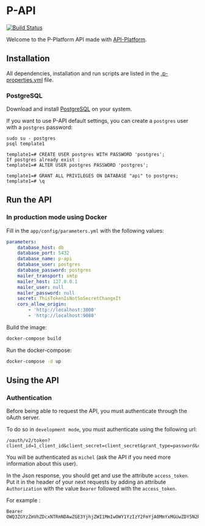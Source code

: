 # P-API

[![Build Status](https://travis-ci.org/p-project/p-api.svg?branch=master)](https://travis-ci.org/p-project/p-api)

Welcome to the P-Platform API made with [API-Platform](https://api-platform.com/).

## Installation

All dependencies, installation and run scripts are listed in the
[.p-properties.yml](https://github.com/p-project/p-api/blob/master/.p-properties.yml) file.

### PostgreSQL

Download and install [PostgreSQL](https://www.postgresql.org/download/) on your
system.

If you want to use P-API default settings, you can create a `postgres` user
with a `postgres` password:

```
sudo su - postgres
psql template1

template1=# CREATE USER postgres WITH PASSWORD 'postgres';
If postgres already exist :
template1=# ALTER USER postgres PASSWORD 'postgres';

template1=# GRANT ALL PRIVILEGES ON DATABASE "api" to postgres;
template1=# \q
```

## Run the API

### In production mode using Docker

Fill in the `app/config/parameters.yml` with the following values:

```yaml
parameters:
    database_host: db
    database_port: 5432
    database_name: p-api
    database_user: postgres
    database_password: postgres
    mailer_transport: smtp
    mailer_host: 127.0.0.1
    mailer_user: null
    mailer_password: null
    secret: ThisTokenIsNotSoSecretChangeIt
    cors_allow_origin:
        - 'http://localhost:3000'
        - 'http://localhost:9080'
```

Build the image:

```sh
docker-compose build
```

Run the docker-compose:

```sh
docker-compose -d up
```

## Using the API

### Authentication

Before being able to request the API, you must authenticate through the oAuth
server.

To do so in `development mode`, you must authenticate using the following url:

```
/oauth/v2/token?client_id=1_client_id&client_secret=client_secret&grant_type=password&redirect_uri=127.0.0.1&username=michel&password=password
```

You will be authenticated as `michel` (ask the API if you need more information
about this user).

In the Json response, you should get and use the attribute `access_token`. Put
it in the header of your next requests by adding an attribute `Authorization`
with the value `Bearer` followed with the `access_token`.

For example :

```
Bearer OWQ3ZGYzZmVhZDcxNTRmNDAwZGE3YjhjZWI1MmIwOWY1YzIzY2FmYjA0MmYxMGUwZDY5N2RiZTQ5NWM1NDA2Mw
```

